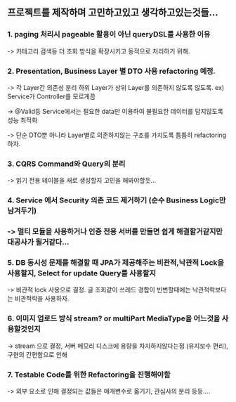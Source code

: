 <h2>프로젝트를 제작하며 고민하고있고 생각하고있는것들...</h2>

<h3>1. paging 처리시 pageable 활용이 아닌 queryDSL를 사용한 이유</h3>
    -> 카테고리 검색등 더 조회 방식을 확장시키고 동적으로 처리하기 위해.

<h3>2. Presentation, Business Layer 별 DTO 사용 refactoring 예정.</h3>
    -> 각 Layer간 의존성 분리 하위 Layer가 상위 Layer를 의존하지 않도록 않도록. ex) Service가 Controller를 모르게끔<p>
    -> @Valid등 Service에서는 필요한 data만 이용하여 불필요한 데이터를 담지않도록 성능 최적화 <p>
    -> 단순 DTO뿐 아니라 Layer별로 의존하지않는 구조를 가지도록 틈틈히 refactoring 하자.

<h3>3. CQRS Command와 Query의 분리 </h3>
    -> 읽기 전용 테이블을 새로 생성할지 고민을 해봐야할듯...

<h3>4. Service 에서 Security 의존 코드 제거하기 (순수 Business Logic만 남겨두기)<h3>
    -> 멀티 모듈을 사용하거나 인증 전용 서버를 만들면 쉽게 해결할거같지만 대공사가 될거같다...

<h3>5. DB 동시성 문제를 해결할 때 JPA가 제공해주는 비관적,낙관적 Lock을 사용할지, Select for update Query를 사용할지</h3>
    -> 비관적 lock 사용으로 결정. 글 조회같이 쓰레드 경합이 빈번할때에는 낙관적락보다는 비관적락을 사용하자.

<h3>6. 이미지 업로드 방식 stream? or multiPart MediaType을 어느것을 사용할것인지 </h3>
    -> stream 으로 결정, 서버 메모리 디스크에 용량을 차지하지않다는점 (유지보수 편리), 구현의 간편함으로 인해

<h3>7. Testable Code를 위한 Refactoring을 진행해야함 </h3>
    -> 외부 요소로 인해 결정되는 값들은 매개변수로 옮기기, 관심사의 분리 등등....